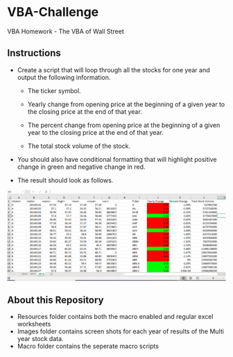 # VBA-Challenge
 VBA Homework - The VBA of Wall Street
## Instructions

* Create a script that will loop through all the stocks for one year and output the following information.

  * The ticker symbol.

  * Yearly change from opening price at the beginning of a given year to the closing price at the end of that year.

  * The percent change from opening price at the beginning of a given year to the closing price at the end of that year.

  * The total stock volume of the stock.

* You should also have conditional formatting that will highlight positive change in green and negative change in red.

* The result should look as follows.

![moderate_solution](Images/2014_MultiYearStockData.png)

## About this Repository

* Resources folder contains both the macro enabled and regular excel worksheets
* Images folder contains screen shots for each year of results of the Multi year stock data.
* Macro folder contains the seperate macro scripts